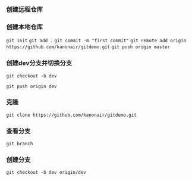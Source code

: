 ### 创建远程仓库

### 创建本地仓库

`git init`
`git add .`
`git commit -m "first commit"`
`git remote add origin https://github.com/kanonair/gitdemo.git`
`git push origin master`

### 创建dev分支并切换分支

`git checkout -b dev`

`git push origin dev`


### 克隆

`git clone https://github.com/kanonair/gitdemo.git`

### 查看分支

`git branch`

### 创建分支

`git checkout -b dev origin/dev`
